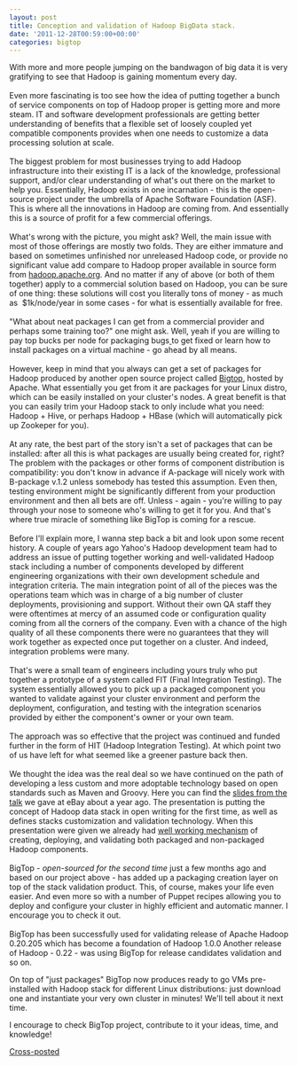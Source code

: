 ```yaml
---
layout: post
title: Conception and validation of Hadoop BigData stack.
date: '2011-12-28T00:59:00+00:00'
categories: bigtop
---
```

<p>
With more and more people jumping on the bandwagon of big data it is very gratifying to see that Hadoop is gaining momentum every day.<br /> <br />
Even more fascinating is too see how the idea of putting together a 
bunch of service components on top of Hadoop proper is getting more and 
more steam. IT and software development professionals are getting 
better understanding of benefits that a flexible set of loosely 
coupled yet compatible components provides when one needs to customize 
a data processing solution at scale.<br /> <br />
The biggest problem for most businesses trying to add Hadoop 
infrastructure into their existing IT is a lack of the knowledge, 
professional support, and/or clear understanding of what's out there on 
the market to help you. Essentially, Hadoop exists in one incarnation - 
this is the open-source project under the umbrella of Apache Software 
Foundation (ASF). This is where all the innovations in Hadoop are coming
 from. And essentially this is a source of profit for a few commercial 
offerings. <br /> <br />
What's wrong with the picture, you might ask? Well, the main issue with 
most of those offerings are mostly two folds. They are 
either immature and based on sometimes unfinished nor unreleased 
Hadoop code, or provide no significant value add compare to Hadoop 
proper available in source form from <a href="http://hadoop.apache.org/">hadoop.apache.org</a>.
 And no matter if any of above (or both of them together) apply to a 
commercial solution based on Hadoop, you can be sure of one thing: these
 solutions will cost you literally tons of money - as much as&nbsp; 
$1k/node/year in some cases - for what is essentially available for 
free.<br /> <br />
&quot;What about neat packages I can get from a commercial provider and 
perhaps some training too?&quot; one might ask. Well, yeah if you are willing
 to pay top bucks per node for packaging bugs<a href="http://is.gd/WKBkuI"> </a> to get fixed or learn how to install packages on a virtual machine - go ahead by all means.<br /> <br />
However, keep in mind that you always can get a set of packages for Hadoop produced by another open source project called <a href="https://incubator.apache.org/bigtop/">Bigtop</a>,
 hosted by Apache. What essentially you get from it are packages for your Linux
 distro, which can be easily installed on your cluster's nodes. A great 
benefit is that you can easily trim your Hadoop stack to only include 
what you need: Hadoop + Hive, or perhaps Hadoop + HBase (which will 
automatically pick up Zookeper for you).<br /> <br />
At any rate, the best part of the story isn't a set of packages that can
 be installed: after all this is what packages are usually being created
 for, right? The problem with the packages or other forms of component 
distribution is compatibility: you don't know in advance if A-package will nicely 
work with B-package v.1.2 unless somebody has tested this assumption.
 Even then, testing environment might be significantly different from 
your production environment and then all bets are off. Unless - again - 
you're willing to pay through your nose to someone who's willing to get 
it for you. And that's where true miracle of something like BigTop is 
coming for a rescue.<br /> <br />
Before I'll explain more, I wanna step back a bit and look upon 
some recent history. A couple of years ago Yahoo's Hadoop development 
team had to address an issue of putting together working and 
well-validated Hadoop stack including a number of components developed 
by different engineering organizations with their own development 
schedule and integration criteria. The main integration point of all of 
the pieces was the operations team which was in charge of a big number of 
cluster deployments, provisioning and support. Without their own QA 
staff they were oftentimes at mercy of an assumed code or configuration 
quality coming from all the corners of the company. Even with
 a chance of the high quality of all these components there were no 
guarantees that they will work together as expected once put together on a cluster. And indeed, integration problems were many.<br /> <br />
That's were a small team of engineers including yours truly who put together
 a prototype of a system called FIT (Final Integration Testing). The 
system essentially allowed you to pick up a packaged component you wanted 
to validate against your cluster environment and perform the deployment,
 configuration, and testing with the integration scenarios provided by 
either the component's owner or your own team.<br /> <br />
The approach was so effective that the project was continued and funded 
further in the form of HIT (Hadoop Integration Testing). At which point 
two of us have left for what seemed like a greener pasture back then.<br /> <br />
We thought the idea was the real deal so we have continued on the path 
of developing a less custom and more adoptable technology based on open 
standards such as Maven and Groovy. Here you can find the <a href="http://www.scribd.com/doc/63012489/Big-Data-Stacks-Validation" target="_blank">slides from the talk</a>
 we gave at eBay about a year ago. The presentation is putting the 
concept of Hadoop data stack in open writing for the first time, as well as 
defines stacks customization and validation technology. When this presentation 
were given we already had <a href="http://is.gd/XvhqFW" target="_blank">well working mechanism</a> of creating, deploying, and validating both packaged and non-packaged Hadoop components.<br /> <br />
BigTop - <i>open-sourced for the second time</i> just a few months ago and 
based on our project above - has added up a packaging creation layer on 
top of the stack validation product. This, of course, makes your life 
even easier. And even more so with a number of Puppet recipes allowing 
you to deploy and configure your cluster in highly efficient and 
automatic manner. I encourage you to check it out.<br /> <br />
BigTop has been successfully used for validating release of Apache 
Hadoop 0.20.205 which has become a foundation of Hadoop 1.0.0 
Another release of Hadoop - 0.22 - was using BigTop for release 
candidates validation and so on. </p> 
  <p>On top of &quot;just packages&quot; BigTop now produces ready to go VMs pre-installed with Hadoop stack for different Linux distributions: just download one and instantiate your very own cluster in minutes! We'll tell about it next time.<br /></p> 
  <p>I encourage to check BigTop project, contribute to it your ideas, time, and knowledge!</p> 
  <p> </p> 
  <p><a href="http://is.gd/06yvPM">Cross-posted</a><br /> </p>
